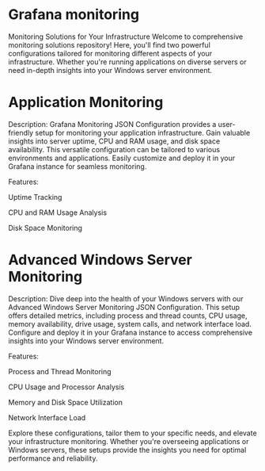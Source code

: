 # Grafana monitoring

Monitoring Solutions for Your Infrastructure
Welcome to comprehensive monitoring solutions repository! Here, you'll find two powerful configurations tailored for monitoring different aspects of your infrastructure. Whether you're running applications on diverse servers or need in-depth insights into your Windows server environment.

# Application Monitoring
Description: Grafana Monitoring JSON Configuration provides a user-friendly setup for monitoring your application infrastructure. Gain valuable insights into server uptime, CPU and RAM usage, and disk space availability. This versatile configuration can be tailored to various environments and applications. Easily customize and deploy it in your Grafana instance for seamless monitoring.

Features:

Uptime Tracking

CPU and RAM Usage Analysis

Disk Space Monitoring


# Advanced Windows Server Monitoring
Description: Dive deep into the health of your Windows servers with our Advanced Windows Server Monitoring JSON Configuration. This setup offers detailed metrics, including process and thread counts, CPU usage, memory availability, drive usage, system calls, and network interface load. Configure and deploy it in your Grafana instance to access comprehensive insights into your Windows server environment.

Features:

Process and Thread Monitoring

CPU Usage and Processor Analysis

Memory and Disk Space Utilization

Network Interface Load

Explore these configurations, tailor them to your specific needs, and elevate your infrastructure monitoring. Whether you're overseeing applications or Windows servers, these setups provide the insights you need for optimal performance and reliability.
